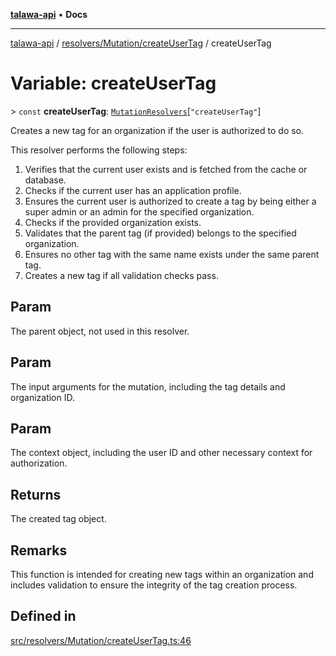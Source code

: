 [**talawa-api**](../../../../README.md) • **Docs**

***

[talawa-api](../../../../modules.md) / [resolvers/Mutation/createUserTag](../README.md) / createUserTag

# Variable: createUserTag

\> `const` **createUserTag**: [`MutationResolvers`](../../../../types/generatedGraphQLTypes/type-aliases/MutationResolvers.md)\[`"createUserTag"`\]

Creates a new tag for an organization if the user is authorized to do so.

This resolver performs the following steps:

1. Verifies that the current user exists and is fetched from the cache or database.
2. Checks if the current user has an application profile.
3. Ensures the current user is authorized to create a tag by being either a super admin or an admin for the specified organization.
4. Checks if the provided organization exists.
5. Validates that the parent tag (if provided) belongs to the specified organization.
6. Ensures no other tag with the same name exists under the same parent tag.
7. Creates a new tag if all validation checks pass.

## Param

The parent object, not used in this resolver.

## Param

The input arguments for the mutation, including the tag details and organization ID.

## Param

The context object, including the user ID and other necessary context for authorization.

## Returns

The created tag object.

## Remarks

This function is intended for creating new tags within an organization and includes validation to ensure the integrity of the tag creation process.

## Defined in

[src/resolvers/Mutation/createUserTag.ts:46](https://github.com/PalisadoesFoundation/talawa-api/blob/92443bb6a5ff3ed66457149a509401986a82e570/src/resolvers/Mutation/createUserTag.ts#L46)
